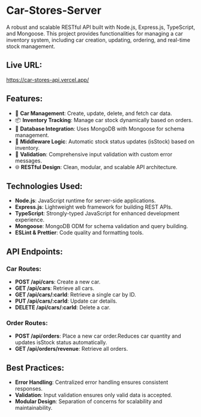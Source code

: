 # Car-Stores-Server

A robust and scalable RESTful API built with Node.js, Express.js, TypeScript, and Mongoose. This project provides functionalities for managing a car inventory system, including car creation, updating, ordering, and real-time stock management.

## Live URL:

https://car-stores-api.vercel.app/

## Features:

- 🚗 **Car Management**: Create, update, delete, and fetch car data.
- 📦 **Inventory Tracking**: Manage car stock dynamically based on orders.
- 💾 **Database Integration**: Uses MongoDB with Mongoose for schema management.
- 🔧 **Middleware Logic**: Automatic stock status updates (isStock) based on inventory.
- 📜 **Validation**: Comprehensive input validation with custom error messages.
- 🌐 **RESTful Design**: Clean, modular, and scalable API architecture.

## Technologies Used:

- **Node.js**: JavaScript runtime for server-side applications.
- **Express.js**: Lightweight web framework for building REST APIs.
- **TypeScript**: Strongly-typed JavaScript for enhanced development experience.
- **Mongoose**: MongoDB ODM for schema validation and query building.
- **ESLint & Prettier**: Code quality and formatting tools.

## API Endpoints:

### Car Routes:

- **POST /api/cars**: Create a new car.
- **GET /api/cars**: Retrieve all cars.
- **GET /api/cars/:carId**: Retrieve a single car by ID.
- **PUT /api/cars/:carId**: Update car details.
- **DELETE /api/cars/:carId**: Delete a car.

### Order Routes:

- **POST /api/orders**: Place a new car order.Reduces car quantity and updates isStock status automatically.
- **GET /api/orders/revenue**: Retrieve all orders.

## Best Practices:

- **Error Handling**: Centralized error handling ensures consistent responses.
- **Validation**: Input validation ensures only valid data is accepted.
- **Modular Design**: Separation of concerns for scalability and maintainability.

